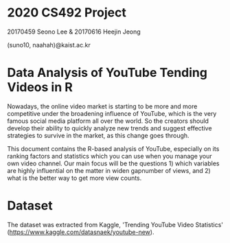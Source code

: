 # 2020 CS492 Project

20170459 Seono Lee & 20170616 Heejin Jeong

(suno10, naahah)@kaist.ac.kr

# Data Analysis of YouTube Tending Videos in R

Nowadays, the online video market is starting to be more and more competitive under the broadening influence of YouTube, which is the very famous social media platform all over the world. So the creators should develop their ability to quickly analyze new trends and suggest effective strategies to survive in the market, as this change goes through.

This document contains the R-based analysis of YouTube, especially on its ranking factors and statistics which you can use when you manage your own video channel. Our main focus will be the questions 1) which variables are highly influential on the matter in widen gapnumber of views, and 2) what is the better way to get more view counts.
  
# Dataset
The dataset was extracted from Kaggle, 'Trending YouTube Video Statistics' (https://www.kaggle.com/datasnaek/youtube-new).
